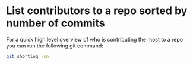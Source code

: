 # List contributors to a repo sorted by number of commits

For a quick high level overview of who is contributing the most to a repo you can run the following git command:

```bash
git shortlog -sn
```

